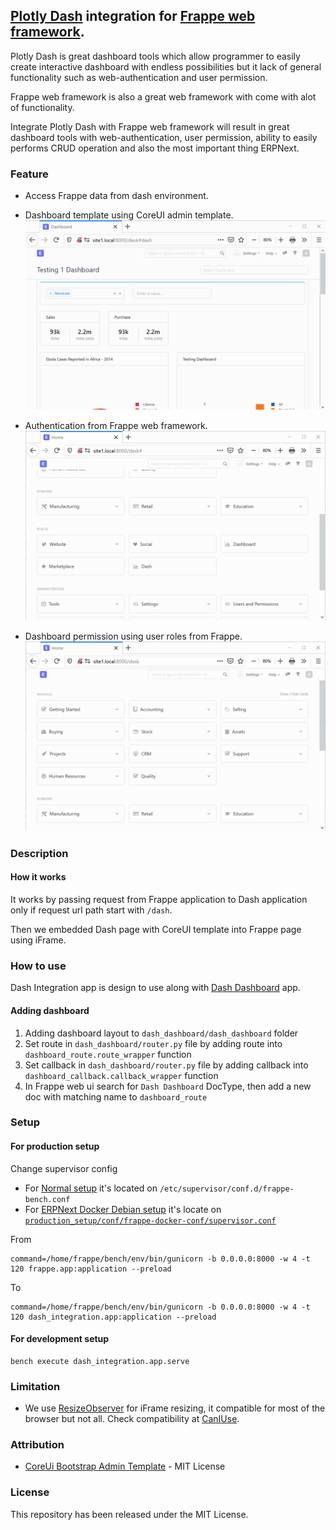 ## [Plotly Dash](https://github.com/plotly/dash) integration for [Frappe web framework](https://github.com/frappe/frappe).

Plotly Dash is great dashboard tools which allow programmer to easily create interactive dashboard with endless possibilities but it lack of general functionality such as web-authentication and user permission.

Frappe web framework is also a great web framework with come with alot of functionality.

Integrate Plotly Dash with Frappe web framework will result in great dashboard tools with web-authentication, user permission, ability to easily performs CRUD operation and also the most important thing ERPNext.

### Feature

 - Access Frappe data from dash environment.

 - Dashboard template using CoreUI admin template.
 ![Templating](readme_assets/templating-min.gif)

 - Authentication from Frappe web framework.
 ![Authentication](readme_assets/authentication-min.gif)

 - Dashboard permission using user roles from Frappe.
 ![User Permission](readme_assets/user_permission-min.gif)

### Description

#### How it works

It works by passing request from Frappe application to Dash application only if request url path start with `/dash`.

Then we embedded Dash page with CoreUI template into Frappe page using iFrame.

### How to use

Dash Integration app is design to use along with [Dash Dashboard](https://github.com/pipech/frappe-plotly-dash-dashboard) app.

#### Adding dashboard

 1. Adding dashboard layout to `dash_dashboard/dash_dashboard` folder
 1. Set route in `dash_dashboard/router.py` file by adding route into `dashboard_route.route_wrapper` function
 1. Set callback in `dash_dashboard/router.py` file by adding callback into `dashboard_callback.callback_wrapper` function
 1. In Frappe web ui search for `Dash Dashboard` DocType, then add a new doc with matching name to `dashboard_route`

### Setup

#### For production setup

Change supervisor config
 - For [Normal setup](https://frappe.io/docs/user/en/bench/guides/setup-production.html) it's located on `/etc/supervisor/conf.d/frappe-bench.conf`
 - For [ERPNext Docker Debian setup](https://github.com/pipech/erpnext-docker-debian) it's locate on [`production_setup/conf/frappe-docker-conf/supervisor.conf`](https://github.com/pipech/erpnext-docker-debian/blob/master/production_setup/conf/frappe-docker-conf/supervisor.conf)

From

    command=/home/frappe/bench/env/bin/gunicorn -b 0.0.0.0:8000 -w 4 -t 120 frappe.app:application --preload

To

    command=/home/frappe/bench/env/bin/gunicorn -b 0.0.0.0:8000 -w 4 -t 120 dash_integration.app:application --preload

#### For development setup

    bench execute dash_integration.app.serve

### Limitation

 - We use [ResizeObserver](https://developer.mozilla.org/en-US/docs/Web/API/ResizeObserver) for iFrame resizing, it compatible for most of the browser but not all. Check compatibility at [CanIUse](https://caniuse.com/#feat=resizeobserver).

### Attribution 

 - [CoreUi Bootstrap Admin Template](https://github.com/coreui/coreui-free-bootstrap-admin-template/) - MIT License

### License

This repository has been released under the MIT License.
